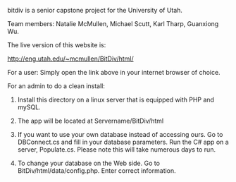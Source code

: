 bitdiv is a senior capstone project for the University of Utah. 

Team members: Natalie McMullen, Michael Scutt, Karl Tharp, Guanxiong Wu. 

The live version of this website is:

http://eng.utah.edu/~mcmullen/BitDiv/html/

For a user:
Simply open the link above in your internet browser of choice. 

For an admin to do a clean install:

1) Install this directory on a linux server that is equipped with PHP and mySQL. 

2) The app will be located at Servername/BitDiv/html


3) If you want to use your own database instead of accessing ours. Go to DBConnect.cs and fill in your database parameters. Run the C# app on a server, Populate.cs. Please note this will take numerous days to run. 

4) To change your database on the Web side. Go to BitDiv/html/data/config.php. Enter correct information. 
